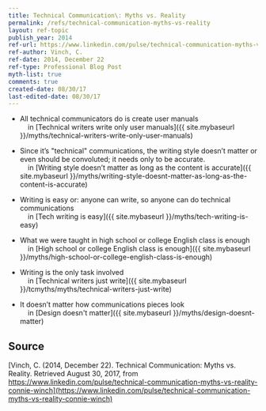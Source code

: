 ```yaml
---
title: Technical Communication\: Myths vs. Reality
permalink: /refs/technical-communication-myths-vs-reality
layout: ref-topic
publish_year: 2014
ref-url: https://www.linkedin.com/pulse/technical-communication-myths-vs-reality-connie-winch
ref-author: Vinch, C.
ref-date: 2014, December 22
ref-type: Professional Blog Post
myth-list: true
comments: true
created-date: 08/30/17
last-edited-date: 08/30/17
---
```


* All technical communicators do is create user manuals<br>&nbsp;&nbsp;&nbsp;&nbsp;in [Technical writers write only user manuals]({{ site.mybaseurl }}/myths/technical-writers-write-only-user-manuals)

* Since it’s "technical" communications, the writing style doesn’t matter or even should be convoluted; it needs only to be accurate.<br>&nbsp;&nbsp;&nbsp;&nbsp;in [Writing style doesn’t matter as long as the content is accurate]({{ site.mybaseurl }}/myths/writing-style-doesnt-matter-as-long-as-the-content-is-accurate) 

* Writing is easy or: anyone can write, so anyone can do technical communications<br>&nbsp;&nbsp;&nbsp;&nbsp;in [Tech writing is easy]({{ site.mybaseurl }}/myths/tech-writing-is-easy) 

* What we were taught in high school or college English class is enough<br>&nbsp;&nbsp;&nbsp;&nbsp;in [High school or college English class is enough]({{ site.mybaseurl }}/myths/high-school-or-college-english-class-is-enough) 

* Writing is the only task involved<br>&nbsp;&nbsp;&nbsp;&nbsp;in [Technical writers just write]({{ site.mybaseurl }}/tcmyths/myths/technical-writers-just-write) 

* It doesn’t matter how communications pieces look<br>&nbsp;&nbsp;&nbsp;&nbsp;in [Design doesn't matter]({{ site.mybaseurl }}/myths/design-doesnt-matter)


## Source

[Vinch, C. (2014, December 22). Technical Communication: Myths vs. Reality. Retrieved August 30, 2017, from https://www.linkedin.com/pulse/technical-communication-myths-vs-reality-connie-winch](https://www.linkedin.com/pulse/technical-communication-myths-vs-reality-connie-winch)
